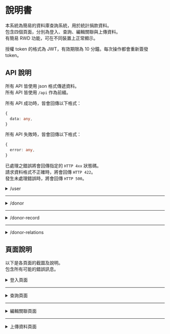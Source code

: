 # 說明書

本系統為簡易的資料庫查詢系統，用於統計捐款資料。<br />
包含四個頁面，分別為登入、查詢、編輯關聯與上傳資料。<br />
有簡易 RWD 功能，可在不同裝置上正常顯示。

授權 token 的格式為 JWT，有效期限為 10 分鐘。每次操作都會重新簽發 token。

## API 說明

所有 API 皆使用 json 格式傳遞資料。<br />
所有 API 皆使用 `/api` 作為前綴。

所有 API 成功時，皆會回傳以下格式：

```ts
{
  data: any,
}
```

所有 API 失敗時，皆會回傳以下格式：

```ts
{
  error: any,
}
```

已處理之錯誤將會回傳指定的 `HTTP 4xx` 狀態碼。<br />
請求資料格式不正確時，將會回傳 `HTTP 422`。<br />
發生未處理錯誤時，將會回傳 `HTTP 500`。

<details>
<summary>/user</summary>

### POST `/user/login`

#### Request

本 API 無需授權。

```ts
{
  username: string,
  password: string,
}
```

#### Response

設定 cookie 中的 `token` 欄位，並導向 `/search` 頁面。<br />
失敗時將回傳 `HTTP 401`。

---

### GET `/user/logout`

#### Request

本 API 無需授權。

#### Response

清除 cookie 中的 `token` 欄位，並導向 `/` 頁面。

</details>

---

<details>
<summary>/donor</summary>

### DELETE `/donor`

刪除所有捐款紀錄。<br />
刪除資料庫中所有未加入關聯之捐款者資料。<br />
保留已加入關聯之捐款者資料。

#### Request

本 API 需要授權，若授權無效將回傳 `HTTP 401`。

#### Response

```ts
{
  data: {
    donors: number,
    records: number,
  }
}
```

欄位 `donors` 為刪除的捐款者數量。<br />
欄位 `records` 為刪除的捐款紀錄數量。

</details>

---

<details>
<summary>/donor-record</summary>

### GET `/donor-record/sum/:name`

#### Request

本 API 需要授權，若授權無效將回傳 `HTTP 401`。

#### Response

```ts
{
  data: number,
}
```

若資料庫中無此捐款者，將回傳 `HTTP 404`。

---

### POST `/donor-record`

#### Request

本 API 需要授權，若授權無效將回傳 `HTTP 401`。

```ts
[string, number][]
```

#### Response

```ts
{
  data: number,
}
```

欄位 `data` 為上傳的捐款紀錄數量。

---

### GET `/donor-record`

#### Request

本 API 需要授權，若授權無效將回傳 `HTTP 401`。

#### Response

```ts
{
  data: [string, number][],
}
```

欄位 `data` 為所有捐款者的捐款紀錄統計，格式為 `[姓名, 金額]`。

</details>

---

<details>
<summary>/donor-relations</summary>

### GET `/donor-relations/:name`

#### Request

本 API 需要授權，若授權無效將回傳 `HTTP 401`。

#### Response

```ts
{
  data: [string | null, string][],
}
```

欄位 `data` 為捐款者的關聯，格式為 `[上級, 下級]`，若無上級則為 `[null, 下級]`。<br />
若資料庫中無此捐款者，將回傳 `HTTP 404`。

---

### PUT `/donor-relations/:name`

#### Request

本 API 需要授權，若授權無效將回傳 `HTTP 401`。

```ts
{
  superior: string | null,
}
```

#### Response

若資料庫中無此捐款者，將回傳 `HTTP 404`。

</details>

## 頁面說明

以下是各頁面的截圖及說明。<br />
包含所有可能的錯誤訊息。

<details>
<summary>登入頁面</summary>

使用者可以輸入帳號密碼進行登入，若帳號密碼正確，則會導向查詢頁面。<br />
![登入頁面](p_login.png)

若帳號密碼錯誤，則會顯示登入失敗訊息。<br />
![登入失敗](p_login_failed.png)

</details>

---

<details>
<summary>查詢頁面</summary>

使用者可以輸入捐款者姓名，並查詢資料庫中的資料。<br />
![查詢頁面](p_search.png)

查詢成功時，資料將會顯示在下方的欄位中。<br />
![查詢成功](p_search_success.png)

若資料庫中無此捐款者，則會顯示查無此人訊息。<br />
![查無此人](p_search_failed.png)

</details>

---

<details>
<summary>編輯關聯頁面</summary>

使用者可以編輯捐款者與其他捐款者的關聯，此欄位為樹狀結構。<br />
![編輯關聯頁面](p_relation.png)

若資料庫中發現捐款者，將會在下方預覽頁顯示該捐款者關聯。<br />
![預覽關聯Ｇ](p_relation_graph_1.png)
![預覽關聯Ｇ](p_relation_graph_2.png)

預設為樹狀圖模式，可以點擊右方的按鈕切換為表格模式。<br />
![預覽關聯Ｔ](p_relation_table_1.png)
![預覽關聯Ｔ](p_relation_table_2.png)

若發生循環關聯，則會顯示為下列形式。<br />
![循環關聯](p_relation_cycle_g.png)
![循環關聯](p_relation_cycle_t.png)

若欄位名稱重複，將會顯示錯誤訊息。<br />
![重複名稱](p_relation_duplicate.png)

若資料庫中無此捐款者，則會顯示查無此人訊息。<br />
![查無此人](p_relation_failed_1.png)
![查無此人](p_relation_failed_2.png)

</details>

---

<details>
<summary>上傳資料頁面</summary>

使用者可以上傳捐款者的資料，資料格式為 Excel 檔案。本頁面包含資料匯出及重設資料庫功能。<br />
重設資料庫將會刪除所有捐款紀錄及未加入關聯之捐款者資料，已加入關聯之捐款者資料將會保留。<br />
![上傳資料頁面](p_upload.png)

上傳資料時，將會顯示訊息。<br />
![上傳訊息](p_upload_success.png)
![上傳訊息](p_upload_failed_1.png)
![上傳訊息](p_upload_failed_2.png)

重設資料庫時，將會顯示確認視窗。<br />
![重設確認視窗](p_upload_reset.png)

</details>
